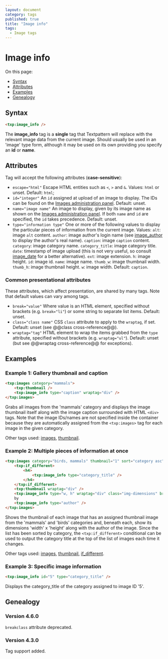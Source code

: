 ```yaml
---
layout: document
category: tags
published: true
title: "Image info"
tags:
  - Image tags
---
```


# Image info

On this page:

* [Syntax](#user-content-syntax)
* [Attributes](#user-content-attributes)
* [Examples](#user-content-examples)
* [Genealogy](#user-content-genealogy)

## Syntax

```html
<txp:image_info />
```

The **image_info** tag is a __single__ tag that Textpattern will replace with the relevant image data from the current image. Should usually be used in an 'image' type form, although it may be used on its own providing you specify an **id** or **name**.

## Attributes

Tag will accept the following attributes (**case-sensitive**):

* `escape="html"`
Escape HTML entities such as `<`, `>` and `&`.
Values: `html` or unset.
Default: `html`;
* `id="integer"`
An `id` assigned at upload of an image to display. The IDs can be found on the [Images administration panel](../administration/images-panel).
Default: unset.
* `name="image name"`
An image to display, given by its image name as shown on the [Images administration panel](../administration/images-panel). If both `name` and `id` are specified, the `id` takes precedence.
Default: unset.
* `type="information type"`
One or more of the following values to display the particular pieces of information from the current image.
Values:
`alt`: image `alt` content.
`author`: image author's login name (see [image_author](image-author) to display the author's real name).
`caption`: image `caption` content.
`category`: image category name.
`category_title`: image category title.
`date`: timestamp of image upload (this is not very useful, so consult [image_date](image-date) for a better alternative).
`ext`: image extension.
`h`: image height.
`id`: image id.
`name`: image name.
`thumb_w`: image thumbnail width.
`thumb_h`: image thumbnail height.
`w`: image width.
Default: `caption`.

### Common presentational attributes

These attributes, which affect presentation, are shared by many tags. Note that default values can vary among tags.

* `break="value"`
Where value is an HTML element, specified without brackets (e.g. `break="li"`) or some string to separate list items.
Default: unset.
* `class="class name"`
CSS `class` attribute to apply to the `wraptag`, if set.
Default: unset (see @@class cross-reference@@).
* `wraptag="tag"`
HTML element to wrap the items grabbed from the `type` attribute, specified without brackets (e.g. `wraptag="ul"`).
Default: unset (but see @@wraptag cross-reference@@ for exceptions).

## Examples

### Example 1: Gallery thumbnail and caption

```html
<txp:images category="mammals">
    <txp:thumbnail />
    <txp:image_info type="caption" wraptag="div" />
</txp:images>
```

Grabs all images from the 'mammals' category and displays the image thumbnail itself along with the image caption surrounded with HTML `<div>` tags. Note that the image IDs/names are not specified inside the container because they are automatically assigned from the `<txp:images>` tag for each image in the given category.

Other tags used: [images](images), [thumbnail](thumbnail).

### Example 2: Multiple pieces of information at once

```html
<txp:images category="birds, mammals" thumbnail="1" sort="category asc">
    <txp:if_different>
        <h4>
            <txp:image_info type="category_title" />
        </h4>
    </txp:if_different>
    <txp:thumbnail wraptag="div" />
    <txp:image_info type="w, h" wraptag="div" class="img-dimensions" break=" x " />
    by
    <txp:image_info type="author" />
</txp:images>
```

Shows the thumbnail of each image that has an assigned thumbnail image from the 'mammals' and 'birds' categories and, beneath each, show its dimensions 'width' x 'height' along with the author of the image. Since the list has been sorted by category, the `<txp:if_different>` conditional can be used to output the category title at the top of the list of images each time it changes.

Other tags used: [images](images), [thumbnail](thumbnail), [if_different](if-different).

### Example 3: Specific image information

```html
<txp:image_info id="5" type="category_title" />
```

Displays the category_title of the category assigned to image ID '5'.

## Genealogy

### Version 4.6.0

`breakclass` attribute deprecated.

### Version 4.3.0

Tag support added.
